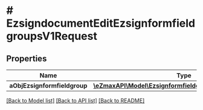 # # EzsigndocumentEditEzsignformfieldgroupsV1Request

## Properties

Name | Type | Description | Notes
------------ | ------------- | ------------- | -------------
**aObjEzsignformfieldgroup** | [**\eZmaxAPI\Model\EzsignformfieldgroupRequestCompound[]**](EzsignformfieldgroupRequestCompound.md) |  |

[[Back to Model list]](../../README.md#models) [[Back to API list]](../../README.md#endpoints) [[Back to README]](../../README.md)
